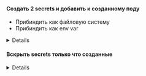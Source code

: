 #### Создать 2 secrets и добавить к созданному поду
* Прибиндить как файловую систему
* Прибиндить как env var
<details>
  
```bash  
# sdfasdf
kubectl run nginx --image=nginx --dry-run=client -oyaml >nginx.yaml  
kubectl create secret generic sec --from-literal=user=admin  
kubectl create secret generic sec1 --from-literal=pass=PassWord  
```


```yaml
---
apiVersion: v1
kind: Pod
metadata:
  creationTimestamp: null
  labels:
    run: nginx
  name: nginx
spec:
  containers:
  - image: nginx
    name: nginx
    resources: {}
    volumeMounts:
    - name: sec
      mountPath: "/etc/secrets"
      readOnly: true
    env:
      - name: PASS
        valueFrom:
          secretKeyRef:
            name: sec1
            key: pass
  volumes:
  - name: sec
    secret:
      secretName: sec
  dnsPolicy: ClusterFirst
  restartPolicy: Always
status: {}
```  
```bash  
kubectl exec nginx -- cat /etc/secrets/user  
kubectl exec nginx -- env  
```
</details>
 
####  Вскрыть  secrets только что созданные

<details>

```bash
# Определяем сначала где у нас создался под  
kubectl get pods -owide  
critctl ps  
critctl inspect container_id  
#Разделы env and mounts  
crictl inspect 3bd5a79dd7829 | grep pid  
cat /proc/26707/root/etc/secrets/user  
```
</details>